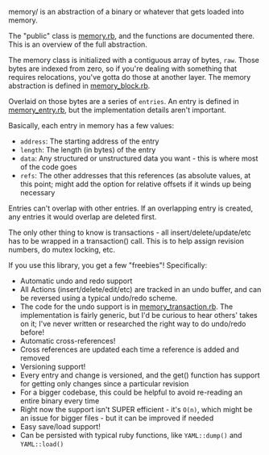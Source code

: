memory/ is an abstraction of a binary or whatever that gets loaded into memory.

The "public" class is [memory.rb](memory.rb), and the functions are documented
there. This is an overview of the full abstraction.

The memory class is initialized with a contiguous array of bytes, `raw`. Those
bytes are indexed from zero, so if you're dealing with something that requires
relocations, you've gotta do those at another layer. The memory abstraction is
defined in [memory_block.rb](memory_block.rb).

Overlaid on those bytes are a series of `entries`. An entry is defined in
[memory_entry.rb](memory_entry.rb), but the implementation details aren't
important.

Basically, each entry in memory has a few values:
* `address`: The starting address of the entry
* `length`: The length (in bytes) of the entry
* `data`: Any structured or unstructured data you want - this is where most of
  the code goes
* `refs`: The other addresses that this references (as absolute values, at this
  point; might add the option for relative offsets if it winds up being necessary

Entries can't overlap with other entries. If an overlapping entry is created,
any entries it would overlap are deleted first.

The only other thing to know is transactions - all insert/delete/update/etc
has to be wrapped in a transaction() call. This is to help assign revision
numbers, do mutex locking, etc.

If you use this library, you get a few "freebies"! Specifically:
* Automatic undo and redo support
 * All Actions (insert/delete/edit/etc) are tracked in an undo buffer, and can
   be reversed using a typical undo/redo scheme.
 * The code for the undo support is in
   [memory_transaction.rb](memory_transaction.rb). The implementation is fairly
   generic, but I'd be curious to hear others' takes on it; I've never written
   or researched the right way to do undo/redo before!
* Automatic cross-references!
 * Cross references are updated each time a reference is added and removed
* Versioning support!
 * Every entry and change is versioned, and the get() function has support for
   getting only changes since a particular revision
 * For a bigger codebase, this could be helpful to avoid re-reading an entire
   binary every time
 * Right now the support isn't SUPER efficient - it's `O(n)`, which might be
   an issue for bigger files - but it can be improved if needed
* Easy save/load support!
 * Can be persisted with typical ruby functions, like `YAML::dump()` and
   `YAML::load()`
